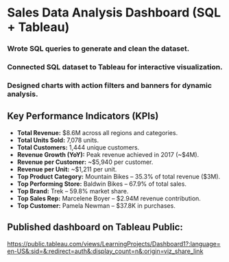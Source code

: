 # Sales Data Analysis Dashboard (SQL + Tableau)

### Wrote SQL queries to generate and clean the dataset.
### Connected SQL dataset to Tableau for interactive visualization.
### Designed charts with action filters and banners for dynamic analysis.

## Key Performance Indicators (KPIs)

- **Total Revenue:** $8.6M across all regions and categories.  
- **Total Units Sold:** 7,078 units.  
- **Total Customers:** 1,444 unique customers.  
- **Revenue Growth (YoY):** Peak revenue achieved in 2017 (~$4M).  
- **Revenue per Customer:** ~$5,940 per customer.  
- **Revenue per Unit:** ~$1,211 per unit.  
- **Top Product Category:** Mountain Bikes – 35.3% of total revenue ($3M).  
- **Top Performing Store:** Baldwin Bikes – 67.9% of total sales.  
- **Top Brand:** Trek – 59.8% market share.  
- **Top Sales Rep:** Marcelene Boyer – $2.94M revenue contribution.  
- **Top Customer:** Pamela Newman – $37.8K in purchases.

## Published dashboard on Tableau Public:
https://public.tableau.com/views/LearningProjects/Dashboard1?:language=en-US&:sid=&:redirect=auth&:display_count=n&:origin=viz_share_link
